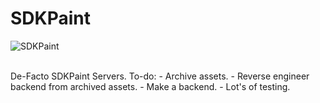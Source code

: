 # SDKPaint
<p><img align="center" src="https://avatars.githubusercontent.com/u/130017968?s=200&v=4" alt="SDKPaint" /></p>
<br>
De-Facto SDKPaint Servers.
To-do:
- Archive assets.
- Reverse engineer backend from archived assets.
- Make a backend.
- Lot's of testing.
